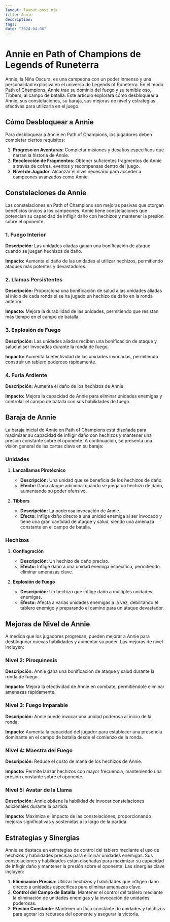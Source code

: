 ```yaml
---
layout: layout-post.njk
title: Annie
description:
tags:
date: "2024-04-06"
---
```

# Annie en Path of Champions de Legends of Runeterra

Annie, la Niña Oscura, es una campeona con un poder inmenso y una personalidad explosiva en el universo de Legends of Runeterra. En el modo Path of Champions, Annie trae su dominio del fuego y su temible oso, Tibbers, al campo de batalla. Este artículo explorará cómo desbloquear a Annie, sus constelaciones, su baraja, sus mejoras de nivel y estrategias efectivas para utilizarla en el juego.

## Cómo Desbloquear a Annie

Para desbloquear a Annie en Path of Champions, los jugadores deben completar ciertos requisitos:

1. **Progreso en Aventuras**: Completar misiones y desafíos específicos que narran la historia de Annie.
2. **Recolección de Fragmentos**: Obtener suficientes fragmentos de Annie a través de cofres, eventos y recompensas dentro del juego.
3. **Nivel de Jugador**: Alcanzar el nivel necesario para acceder a campeones avanzados como Annie.

## Constelaciones de Annie

Las constelaciones en Path of Champions son mejoras pasivas que otorgan beneficios únicos a los campeones. Annie tiene constelaciones que potencian su capacidad de infligir daño con hechizos y mantener la presión sobre el oponente:

### 1. Fuego Interior

**Descripción:** Las unidades aliadas ganan una bonificación de ataque cuando se juegan hechizos de daño.

**Impacto:** Aumenta el daño de las unidades al utilizar hechizos, permitiendo ataques más potentes y devastadores.

### 2. Llamas Persistentes

**Descripción:** Proporciona una bonificación de salud a las unidades aliadas al inicio de cada ronda si se ha jugado un hechizo de daño en la ronda anterior.

**Impacto:** Mejora la durabilidad de las unidades, permitiendo que resistan más tiempo en el campo de batalla.

### 3. Explosión de Fuego

**Descripción:** Las unidades aliadas reciben una bonificación de ataque y salud al ser invocadas durante la ronda de fuego.

**Impacto:** Aumenta la efectividad de las unidades invocadas, permitiendo construir un tablero poderoso rápidamente.

### 4. Furia Ardiente

**Descripción:** Aumenta el daño de los hechizos de Annie.

**Impacto:** Mejora la capacidad de Annie para eliminar unidades enemigas y controlar el campo de batalla con sus habilidades de fuego.

## Baraja de Annie

La baraja inicial de Annie en Path of Champions está diseñada para maximizar su capacidad de infligir daño con hechizos y mantener una presión constante sobre el oponente. A continuación, se presenta una visión general de las cartas clave en su baraja:

### Unidades

1. **Lanzallamas Pirotécnico**
   - **Descripción:** Una unidad que se beneficia de los hechizos de daño.
   - **Efecto:** Gana ataque adicional cuando se juega un hechizo de daño, aumentando su poder ofensivo.

2. **Tibbers**
   - **Descripción:** La poderosa invocación de Annie.
   - **Efecto:** Inflige daño directo a una unidad enemiga al ser invocado y tiene una gran cantidad de ataque y salud, siendo una amenaza constante en el campo de batalla.

### Hechizos

1. **Conflagración**
   - **Descripción:** Un hechizo de daño preciso.
   - **Efecto:** Inflige daño a una unidad enemiga específica, permitiendo eliminar amenazas clave.

2. **Explosión de Fuego**
   - **Descripción:** Un hechizo que inflige daño a múltiples unidades enemigas.
   - **Efecto:** Afecta a varias unidades enemigas a la vez, debilitando el tablero enemigo y preparando el camino para un ataque devastador.

## Mejoras de Nivel de Annie

A medida que los jugadores progresan, pueden mejorar a Annie para desbloquear nuevas habilidades y aumentar su poder. Las mejoras de nivel incluyen:

### Nivel 2: Piroquinesis

**Descripción:** Annie gana una bonificación de ataque y salud durante la ronda de fuego.

**Impacto:** Mejora la efectividad de Annie en combate, permitiéndole eliminar amenazas rápidamente.

### Nivel 3: Fuego Imparable

**Descripción:** Annie puede invocar una unidad poderosa al inicio de la ronda.

**Impacto:** Aumenta la capacidad del jugador para establecer una presencia dominante en el campo de batalla desde el comienzo de la ronda.

### Nivel 4: Maestra del Fuego

**Descripción:** Reduce el costo de maná de los hechizos de Annie.

**Impacto:** Permite lanzar hechizos con mayor frecuencia, manteniendo una presión constante sobre el oponente.

### Nivel 5: Avatar de la Llama

**Descripción:** Annie obtiene la habilidad de invocar constelaciones adicionales durante la partida.

**Impacto:** Maximiza el impacto de las constelaciones, proporcionando mejoras significativas y sostenidas a lo largo de la partida.

## Estrategias y Sinergias

Annie se destaca en estrategias de control del tablero mediante el uso de hechizos y habilidades precisas para eliminar unidades enemigas. Sus constelaciones y habilidades están diseñadas para maximizar su capacidad de infligir daño y mantener la presión sobre el oponente. Las sinergias clave incluyen:

1. **Eliminación Precisa**: Utilizar hechizos y habilidades que infligen daño directo a unidades específicas para eliminar amenazas clave.
2. **Control del Campo de Batalla**: Mantener el control del tablero mediante la eliminación de unidades enemigas y la invocación de unidades poderosas.
3. **Presión Constante**: Mantener un flujo constante de unidades y hechizos para agotar los recursos del oponente y asegurar la victoria.